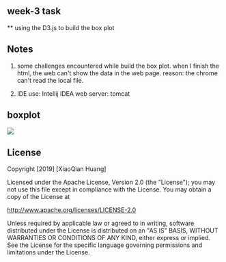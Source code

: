 ## week-3 task

** using the D3.js to build the box plot

## Notes

1. some challenges encountered while build the box plot.
  when I finish the html, the web can't show the data in the web page.
  reason: the chrome can't read the local file.

2. IDE use: 
Intellij IDEA 
web server: tomcat

## boxplot 
<img src="https://imgur.com/xPFjLaH" />

## License

Copyright [2019] [XiaoQian Huang]

Licensed under the Apache License, Version 2.0 (the "License");
you may not use this file except in compliance with the License.
You may obtain a copy of the License at

http://www.apache.org/licenses/LICENSE-2.0

Unless required by applicable law or agreed to in writing, software
distributed under the License is distributed on an "AS IS" BASIS,
WITHOUT WARRANTIES OR CONDITIONS OF ANY KIND, either express or implied.
See the License for the specific language governing permissions and
limitations under the License.

